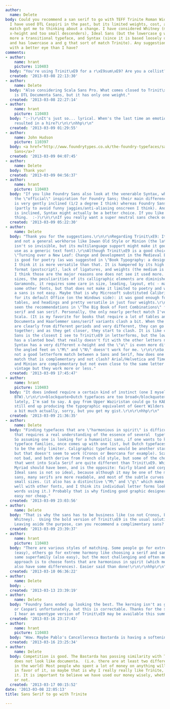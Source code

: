 ```yaml
---
author:
  name: Delete
body: Could you recommend a san serif to go with TEFF Trinite Roman Wide for a resume?
  I have used DTL Caspiri in the past, but its limited weights, cost, and imperfect
  match got me to thinking about a change. I have considered Whitney (maybe too large
  x-height and too small descenders), Ideal Sans (but the lowercase g would match
  more a transitional typeface, and Syntax (since it is based loosely on Stempel Garamond
  and has lowercase a and g that sort of match Trinite). Any suggestions from someone
  with a better eye than I have?
comments:
- author:
    name: hrant
    picture: 110403
  body: "You're using Trinit\xE9 for a r\xE9sum\xE9? Are you a cellist?  ;-)\r\n\r\nhhp\r\n"
  created: '2013-03-08 22:13:30'
- author:
    name: Delete
  body: "Also considering Scala Sans Pro. What comes closed to Trinit\xE9's letterforms
    is DTL Documenta Sans, but it has only one weight."
  created: '2013-03-08 22:27:14'
- author:
    name: hrant
    picture: 110403
  body: ":-)\r\nIt's just so... lyrical. When's the last time an emotional job interview
    resulted in a hire?\r\n\r\nhhp\r\n"
  created: '2013-03-09 01:29:55'
- author:
    name: John Hudson
    picture: 110397
  body: <a href="http://www.foundrytypes.co.uk/the-foundry-typefaces/sans/params/foundry-sans">Foundry
    Sans</a>?
  created: '2013-03-09 04:07:45'
- author:
    name: Delete
  body: Thank you!
  created: '2013-03-09 04:56:37'
- author:
    name: hrant
    picture: 110403
  body: "If you like Foundry Sans also look at the venerable Syntax, which AFAIK was
    the \"official\" inspiration for Foundry Sans; their main difference is that Syntax
    is very gently inclined (1/2 a degree I think) whereas Foundry Sans is fully upright
    (partly to avoid funny jaggies/anti-aliasing onscreen I think). And since Trinit\xE9
    is inclined, Syntax might actually be a better choice. If you like that sort of
    thing.  :-)\r\n\r\nIf you really want a super neutral sans check out Kievit.\r\n\r\nhhp\r\n"
  created: '2013-03-09 05:22:30'
- author:
    name: Delete
  body: "Thank you for the suggestions.\r\n\r\nRegarding Trinit\xE9: It is calligraphic
    and not a general workhorse like Iowan Old Style or Minion (the latter really
    isn't so invisible, but its multilanguage support might make it good enough to
    use as a generic text font).\r\nAlthough Trinit\xE9 is a good choice in the book
    \"Turning over a New Leaf: Change and Development in the Medieval Book\", and
    is good for poetry (as was suggested in \"Book Typography: a designer's manual\",
    I think it is more versatile than that. It is hampered by its high price, older
    format (postscript), lack of ligatures, and weights (the medium is too bold).
    I think those are the major reasons one does not see it used more. In smaller
    sizes, the peculiarities of its calligraphic elements are diminished. Like various
    Garamonds, it requires some care in size, leading, layout, etc - maybe more than
    some other fonts, but that does not make it limited to poetry and whimsical text.\r\n\r\nMatching
    a sans is not easy. Maybe that is why Microsoft substituted Calibri for Times/Arial
    for its default Office (on the Windows side): it was good enough for short text,
    tables, and headings and pretty versatile in just four weights.\r\n\r\nI have
    seen the recommendations in \"The Big Book of Font Combinations\" for matching
    serif and san serif. Personally, the only nearly perfect match I've seen is with
    Scala. (It is my favorite for books that require a lot of tables and text). Even
    Documenta and Haarlemmer sans/serif variants clash a bit. When the Sans and Serif
    are clearly from different periods and very different, they can go fairly well
    together; and as they get closer, they start to clash. It is like colours.\r\n\r\nFoundary
    Sans is the closest I see to Trinit\xE9 in letterforms, but the lowercase \"a\"
    has a slanted bowl that really doesn't fit with the other letters nor with Trinit\xE9.
    Syntax has a very different x-height and the \"a\" is even more different and
    the angled feet on \"M\" and \"N\" doesn't work for me. \r\n\r\nSo, if there is
    not a good letterform match between a Sans and Serif, how does one pick a good
    match that is complementary and not clash? Arial/Helvetica and Times or Myriad
    and Minion are complementary but not even close to the same letter forms or even
    vintage but they work more or less."
  created: '2013-03-09 17:45:47'
- author:
    name: hrant
    picture: 110403
  body: "It does indeed require a certain kind of instinct (one I myself don't have
    BTW).\r\n\r\n<blockquote>Dutch typefaces are too broad</blockquote>\r\n\r\nNot
    lately, I'm sad to say. A guy from Upper Waziristan could go to KABK and he'd
    still end up producing the typographic equivalent of Geert Wilders. :-/  That's
    a bit much actually, sorry, but you get my gist.\r\n\r\nhhp\r\n"
  created: '2013-03-09 21:36:35'
- author:
    name: Delete
  body: "Finding typefaces that are \"harmonious in spirit\" is difficult, because
    that requires a real understanding of the essence of several  typeface families.
    So assuming one is looking for a humanistic sans, if one wants to keep with Dutch
    typeface families, once comes up with one list, but Dutch typefaces are too broad
    to be the only limiter. Caligraphic typefaces would be another starting point,
    but that doesn't seem to work (Cronos or Beorcana for example). Scala Sans is
    not bad, and both derive from French old style, but some of the choices in modernization
    that went into Scala Serif are quite different than Trinit\xE9. Whitney is what
    Myriad should have been, and is the opposite: fairly bland and corporate looking.
    Ideal sans is not so ideal, because although it may be one of the most readable
    sans, many serifs are more readable, and most of the subtle curves get lost at
    small sizes. (it also has a distinctive \"M\" and \"g\" which make it not blend
    well with other fonts, and I think its individual letter forms look better than
    words using it.) Probably that is why finding good graphic designers is neither
    easy nor cheap."
  created: '2013-03-09 23:03:56'
- author:
    name: Delete
  body: "That is why the sans has to be business like (so not Cronos, but perhaps
    Whitney).  Using the bold version of Trinit\xE9 is the usual solution in books.
    Leaving aside the purpose, can you recommend a complimentary sans? "
  created: '2013-03-09 23:39:37'
- author:
    name: hrant
    picture: 110403
  body: "There are various styles of matching. Some people go for extreme contrast
    (easy), others go for extreme harmony like choosing a serif and sans from the
    same superfamily (also easy), but the most challenging and often most fruitful
    approach is to choose fonts that are harmonious in spirit (which means they will
    also have some differences). Easier said than done!\r\n\r\nhhp\r\n"
  created: '2013-03-10 06:36:22'
- author:
    name: Delete
  body: .
  created: '2013-03-13 23:39:19'
- author:
    name: Delete
  body: "Foundry Sans ended up looking the best. The kerning isn't as good as Whitney
    or Caspari unfortunately, but this is correctable. Thanks for the suggestion.\r\n\r\nBTW,
    I hear an opentype version of Trinit\xE9 may be available this summer."
  created: '2013-03-16 23:17:43'
- author:
    name: hrant
    picture: 110403
  body: "Wow. Maybe Pablo's Cancelleresca Bastarda is having a softening effect?  :-)\r\n\r\nhhp\r\n"
  created: '2013-03-16 23:25:34'
- author:
    name: Delete
  body: Competition is good. The Bastarda has passing similarity with Trinite but
    does not look like documenta.  (i.e. there are at least two different Dutch typefaces
    in the world) Most people who spent a lot of money on anything will be biased
    in favor of it, so maybe that is why I really really like Trinite, not just like
    it. It is important to believe we have used our money wisely, whether it is true
    or not.
  created: '2013-03-17 00:15:52'
date: '2013-03-08 22:05:13'
title: Sans Serif to go with Trinite

---
```

